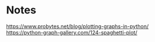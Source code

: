 # Notes
https://www.probytes.net/blog/plotting-graphs-in-python/  
https://python-graph-gallery.com/124-spaghetti-plot/
